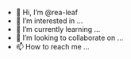 - 👋 Hi, I’m @rea-leaf
- 👀 I’m interested in ...
- 🌱 I’m currently learning ...
- 💞️ I’m looking to collaborate on ...
- 📫 How to reach me ...

<!---
rea-leaf/rea-leaf is a ✨ special ✨ repository because its `README.md` (this file) appears on your GitHub profile.
You can click the Preview link to take a look at your changes.
--->
